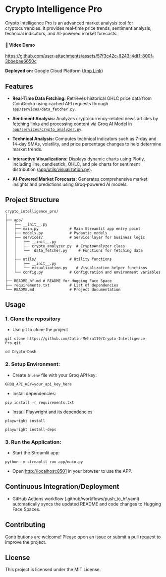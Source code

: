 # Crypto Intelligence Pro

Crypto Intelligence Pro is an advanced market analysis tool for cryptocurrencies. It provides real-time price trends, sentiment analysis, technical indicators, and AI-powered market forecasts.

#### 🎥 Video Demo
https://github.com/user-attachments/assets/57f3c42c-6243-4df1-800f-3bbebae6650c


**Deployed on:** Google Cloud Platform ([App Link](https://crypto-intelligence-pro-61162913193.asia-south2.run.app/))

## Features

-  **Real-Time Data Fetching:** Retrieves historical OHLC price data from CoinGecko using cached API requests through [`app/services/data_fetcher.py`](app/services/data_fetcher.py).

-  **Sentiment Analysis:** Analyzes cryptocurrency-related news articles by fetching links and processing content via Groq AI Model in [`app/services/crypto_analyzer.py`](app/services/crypto_analyzer.py).

-  **Technical Analysis:** Computes technical indicators such as 7-day and 14-day SMAs, volatility, and price percentage changes to help determine market trends.

-  **Interactive Visualizations:** Displays dynamic charts using Plotly, including line, candlestick, OHLC, and pie charts for sentiment distribution ([app/utils/visualization.py](app/utils/visualization.py)).

-  **AI-Powered Market Forecasts:** Generates comprehensive market insights and predictions using Groq-powered AI models.

  

## Project Structure
```
crypto_intelligence_pro/
│
├── app/
│   ├── __init__.py
│   ├── main.py              # Main Streamlit app entry point
│   ├── models.py            # Pydantic models 
│   ├── services/            # Service layer for business logic
│   │   ├── __init__.py
│   │   ├── crypto_analyzer.py  # CryptoAnalyzer class
│   │   └──  data_fetcher.py     # Functions for fetching data 
│   │   
│   ├── utils/               # Utility functions
│   │   ├── __init__.py
│   │   └── visualization.py    # Visualization helper functions 
│   └── config.py            # Configuration and environment variables 
│
├── README_hf.md # README for Hugging Face Space
├── requirements.txt         # List of dependencies
└── README.md                # Project documentation
```
  

## Usage

### 1. Clone the repository
- Use git to clone the project
```
git clone https://github.com/Jatin-Mehra119/Crypto-Intelligence-Pro.git
```
```
cd Crypto-Dash
```

### 2.  **Setup Environment:**

- Create a `.env` file with your Groq API key:

```
GROQ_API_KEY=your_api_key_here
```

- Install dependencies:

```
pip install -r requirements.txt
```
- Install Playwright and its dependencies
```
playwright install 
```
```
playwright install-deps
```

### 3.  **Run the Application:**

- Start the Streamlit app:

```
python -m streamlit run app/main.py
```

- Open [http://localhost:8501](http://localhost:8501) in your browser to use the APP.

  

## Continuous Integration/Deployment
- GitHub Actions workflow (.github/workflows/push_to_hf.yaml) automatically syncs the updated README and code changes to Hugging Face Spaces.

  

## Contributing
Contributions are welcome! Please open an issue or submit a pull request to improve the project.


## License
This project is licensed under the MIT License.

